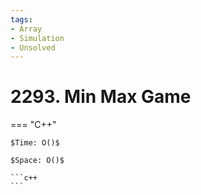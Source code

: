 ```yaml
---
tags:
- Array
- Simulation
- Unsolved
---
```



# 2293. Min Max Game

=== "C++"

    $Time: O()$

    $Space: O()$

    ```c++
    ```